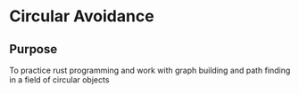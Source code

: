 # Circular Avoidance

## Purpose
To practice rust programming and work with graph building and path finding in a field of circular objects
